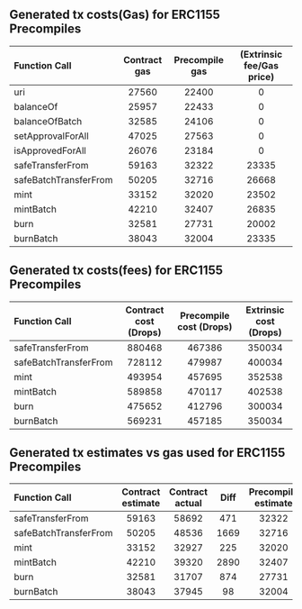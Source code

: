 ## Generated tx costs(Gas) for ERC1155 Precompiles

| Function Call         | Contract gas | Precompile gas | (Extrinsic fee/Gas price) |
|:----------------------|:------------:|:--------------:|:-------------------------:|
| uri                   |    27560     |     22400      |             0             |
| balanceOf             |    25957     |     22433      |             0             |
| balanceOfBatch        |    32585     |     24106      |             0             |
| setApprovalForAll     |    47025     |     27563      |             0             |
| isApprovedForAll      |    26076     |     23184      |             0             |
| safeTransferFrom      |    59163     |     32322      |           23335           |
| safeBatchTransferFrom |    50205     |     32716      |           26668           |
| mint                  |    33152     |     32020      |           23502           |
| mintBatch             |    42210     |     32407      |           26835           |
| burn                  |    32581     |     27731      |           20002           |
| burnBatch             |    38043     |     32004      |           23335           |


## Generated tx costs(fees) for ERC1155 Precompiles

| Function Call         | Contract cost (Drops) | Precompile cost (Drops) | Extrinsic cost (Drops) |
|:----------------------|:---------------------:|:-----------------------:|:----------------------:|
| safeTransferFrom      |        880468         |         467386          |         350034         |
| safeBatchTransferFrom |        728112         |         479987          |         400034         |
| mint                  |        493954         |         457695          |         352538         |
| mintBatch             |        589858         |         470117          |         402538         |
| burn                  |        475652         |         412796          |         300034         |
| burnBatch             |        569231         |         457185          |         350034         |


## Generated tx estimates vs gas used for ERC1155 Precompiles

| Function Call         | Contract estimate | Contract actual | Diff | Precompile estimate | Precompile actual | Diff |
|:----------------------|:-----------------:|:---------------:|:----:|:-------------------:|:-----------------:|:----:|
| safeTransferFrom      |       59163       |      58692      | 471  |        32322        |       31156       | 1166 |
| safeBatchTransferFrom |       50205       |      48536      | 1669 |        32716        |       31996       | 720  |
| mint                  |       33152       |      32927      | 225  |        32020        |       30510       | 1510 |
| mintBatch             |       42210       |      39320      | 2890 |        32407        |       31338       | 1069 |
| burn                  |       32581       |      31707      | 874  |        27731        |       27517       | 214  |
| burnBatch             |       38043       |      37945      |  98  |        32004        |       30476       | 1528 |
